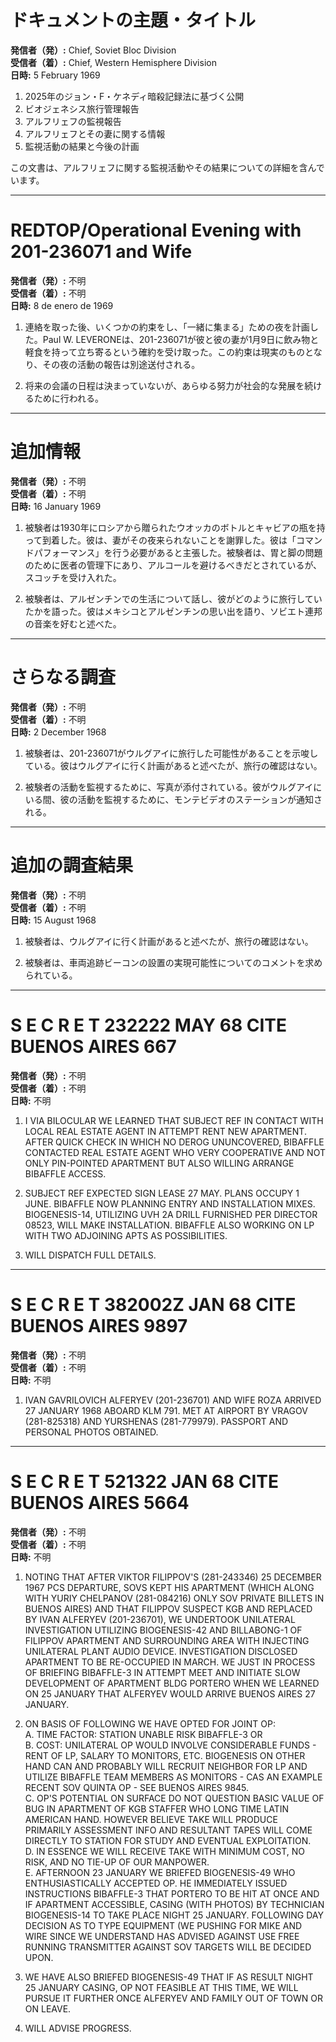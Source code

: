 # ドキュメントの主題・タイトル

**発信者（発）:** Chief, Soviet Bloc Division  
**受信者（着）:** Chief, Western Hemisphere Division  
**日時:** 5 February 1969  

1. 2025年のジョン・F・ケネディ暗殺記録法に基づく公開
2. ビオジェネシス旅行管理報告
3. アルフリェフの監視報告
4. アルフリェフとその妻に関する情報
5. 監視活動の結果と今後の計画

この文書は、アルフリェフに関する監視活動やその結果についての詳細を含んでいます。

---

# REDTOP/Operational Evening with 201-236071 and Wife

**発信者（発）:** 不明  
**受信者（着）:** 不明  
**日時:** 8 de enero de 1969  

1. 連絡を取った後、いくつかの約束をし、「一緒に集まる」ための夜を計画した。Paul W. LEVERONEは、201-236071が彼と彼の妻が1月9日に飲み物と軽食を持って立ち寄るという確約を受け取った。この約束は現実のものとなり、その夜の活動の報告は別途送付される。

2. 将来の会議の日程は決まっていないが、あらゆる努力が社会的な発展を続けるために行われる。

---

# 追加情報

**発信者（発）:** 不明  
**受信者（着）:** 不明  
**日時:** 16 January 1969  

1. 被験者は1930年にロシアから贈られたウオッカのボトルとキャビアの瓶を持って到着した。彼は、妻がその夜来られないことを謝罪した。彼は「コマンドパフォーマンス」を行う必要があると主張した。被験者は、胃と脚の問題のために医者の管理下にあり、アルコールを避けるべきだとされているが、スコッチを受け入れた。

2. 被験者は、アルゼンチンでの生活について話し、彼がどのように旅行していたかを語った。彼はメキシコとアルゼンチンの思い出を語り、ソビエト連邦の音楽を好むと述べた。

---

# さらなる調査

**発信者（発）:** 不明  
**受信者（着）:** 不明  
**日時:** 2 December 1968  

1. 被験者は、201-236071がウルグアイに旅行した可能性があることを示唆している。彼はウルグアイに行く計画があると述べたが、旅行の確認はない。

2. 被験者の活動を監視するために、写真が添付されている。彼がウルグアイにいる間、彼の活動を監視するために、モンテビデオのステーションが通知される。

---

# 追加の調査結果

**発信者（発）:** 不明  
**受信者（着）:** 不明  
**日時:** 15 August 1968  

1. 被験者は、ウルグアイに行く計画があると述べたが、旅行の確認はない。

2. 被験者は、車両追跡ビーコンの設置の実現可能性についてのコメントを求められている。

---

# S E C R E T 232222 MAY 68 CITE BUENOS AIRES 667

**発信者（発）:** 不明  
**受信者（着）:** 不明  
**日時:** 不明  

1. I VIA BILOCULAR WE LEARNED THAT SUBJECT REF IN CONTACT WITH LOCAL REAL ESTATE AGENT IN ATTEMPT RENT NEW APARTMENT. AFTER QUICK CHECK IN WHICH NO DEROG UNUNCOVERED, BIBAFFLE CONTACTED REAL ESTATE AGENT WHO VERY COOPERATIVE AND NOT ONLY PIN-POINTED APARTMENT BUT ALSO WILLING ARRANGE BIBAFFLE ACCESS.  

2. SUBJECT REF EXPECTED SIGN LEASE 27 MAY. PLANS OCCUPY 1 JUNE. BIBAFFLE NOW PLANNING ENTRY AND INSTALLATION MIXES. BIOGENESIS-14, UTILIZING UVH 2A DRILL FURNISHED PER DIRECTOR 08523, WILL MAKE INSTALLATION. BIBAFFLE ALSO WORKING ON LP WITH TWO ADJOINING APTS AS POSSIBILITIES.  

3. WILL DISPATCH FULL DETAILS.  

---

# S E C R E T 382002Z JAN 68 CITE BUENOS AIRES 9897

**発信者（発）:** 不明  
**受信者（着）:** 不明  
**日時:** 不明  

1. IVAN GAVRILOVICH ALFERYEV (201-236701) AND WIFE ROZA ARRIVED 27 JANUARY 1968 ABOARD KLM 791. MET AT AIRPORT BY VRAGOV (281-825318) AND YURSHENAS (281-779979). PASSPORT AND PERSONAL PHOTOS OBTAINED.  

---

# S E C R E T 521322 JAN 68 CITE BUENOS AIRES 5664

**発信者（発）:** 不明  
**受信者（着）:** 不明  
**日時:** 不明  

1. NOTING THAT AFTER VIKTOR FILIPPOV'S (281-243346) 25 DECEMBER 1967 PCS DEPARTURE, SOVS KEPT HIS APARTMENT (WHICH ALONG WITH YURIY CHELPANOV (281-084216) ONLY SOV PRIVATE BILLETS IN BUENOS AIRES) AND THAT FILIPPOV SUSPECT KGB AND REPLACED BY IVAN ALFERYEV (201-236701), WE UNDERTOOK UNILATERAL INVESTIGATION UTILIZING BIOGENESIS-42 AND BILLABONG-1 OF FILIPPOV APARTMENT AND SURROUNDING AREA WITH INJECTING UNILATERAL PLANT AUDIO DEVICE. INVESTIGATION DISCLOSED APARTMENT TO BE RE-OCCUPIED IN MARCH. WE JUST IN PROCESS OF BRIEFING BIBAFFLE-3 IN ATTEMPT MEET AND INITIATE SLOW DEVELOPMENT OF APARTMENT BLDG PORTERO WHEN WE LEARNED ON 25 JANUARY THAT ALFERYEV WOULD ARRIVE BUENOS AIRES 27 JANUARY.  

2. ON BASIS OF FOLLOWING WE HAVE OPTED FOR JOINT OP:  
   A. TIME FACTOR: STATION UNABLE RISK BIBAFFLE-3 OR  
   B. COST: UNILATERAL OP WOULD INVOLVE CONSIDERABLE FUNDS - RENT OF LP, SALARY TO MONITORS, ETC. BIOGENESIS ON OTHER HAND CAN AND PROBABLY WILL RECRUIT NEIGHBOR FOR LP AND UTILIZE BIBAFFLE TEAM MEMBERS AS MONITORS - CAS AN EXAMPLE RECENT SOV QUINTA OP - SEE BUENOS AIRES 9845.  
   C. OP'S POTENTIAL ON SURFACE DO NOT QUESTION BASIC VALUE OF BUG IN APARTMENT OF KGB STAFFER WHO LONG TIME LATIN AMERICAN HAND. HOWEVER BELIEVE TAKE WILL PRODUCE PRIMARILY ASSESSMENT INFO AND RESULTANT TAPES WILL COME DIRECTLY TO STATION FOR STUDY AND EVENTUAL EXPLOITATION.  
   D. IN ESSENCE WE WILL RECEIVE TAKE WITH MINIMUM COST, NO RISK, AND NO TIE-UP OF OUR MANPOWER.  
   E. AFTERNOON 23 JANUARY WE BRIEFED BIOGENESIS-49 WHO ENTHUSIASTICALLY ACCEPTED OP. HE IMMEDIATELY ISSUED INSTRUCTIONS BIBAFFLE-3 THAT PORTERO TO BE HIT AT ONCE AND IF APARTMENT ACCESSIBLE, CASING (WITH PHOTOS) BY TECHNICIAN BIOGENESIS-14 TO TAKE PLACE NIGHT 25 JANUARY. FOLLOWING DAY DECISION AS TO TYPE EQUIPMENT (WE PUSHING FOR MIKE AND WIRE SINCE WE UNDERSTAND HAS ADVISED AGAINST USE FREE RUNNING TRANSMITTER AGAINST SOV TARGETS WILL BE DECIDED UPON.  

3. WE HAVE ALSO BRIEFED BIOGENESIS-49 THAT IF AS RESULT NIGHT 25 JANUARY CASING, OP NOT FEASIBLE AT THIS TIME, WE WILL PURSUE IT FURTHER ONCE ALFERYEV AND FAMILY OUT OF TOWN OR ON LEAVE.  

4. WILL ADVISE PROGRESS.  